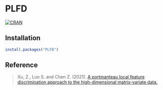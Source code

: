 # PLFD

[![CRAN](https://www.r-pkg.org/badges/version-last-release/PLFD)](https://cran.r-project.org/package=PLFD)

<!-- 2022-12-28
## Dependencies

* `R > 3.5.0`
* To install `PLFD` from source on win-platform, please ensure that the [Rtools](https://cran.r-project.org/bin/windows/Rtools/) is deployed well. 
-->


## Installation

```R
install.packages("PLFD")
```

<!-- 2022-12-28 
or

```
library(remotes)
install_git("https://github.com/paradoxical-rhapsody/PLFD.git")
```

## Usage

```R
library(PLFD)
vignette('usage', 'PLFD')
```
-->

## Reference

> Xu, Z., Luo S. and Chen Z. (2021). [A portmanteau local feature discrimination approach to the high-dimensional matrix-variate data.](https://dx.doi.org/10.1007/s13171-021-00255-2)
